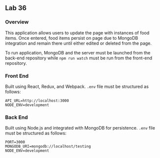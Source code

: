 ## Lab 36

### Overview

This application allows users to update the page with instances of food items. Once entered, food items persist on page due to MongoDB integration and remain there until either edited or deleted from the page.

To run application, MongoDB and the server must be launched from the back-end repository while `npm run watch` must be run from the front-end repository.

### Front End

Built using React, Redux, and Webpack. `.env` file must be structured as follows:

```
API_URL=http://localhost:3000
NODE_ENV=development
```

### Back End

Built using Node.js and integrated with MongoDB for persistence. `.env` file must be structured as follows:
```
PORT=3000
MONGODB_URI=mongodb://localhost/testing
NODE_ENV=development
```